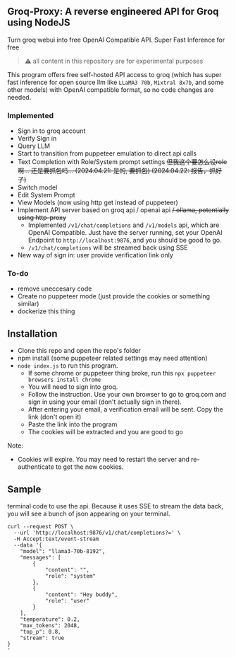 ## Groq-Proxy: A reverse engineered API for Groq using NodeJS
Turn groq webui into free OpenAI Compatible API. Super Fast Inference for free

> :warning: all content in this repository are for experimental purposes


This program offers free self-hosted API access to groq (which has super fast inference for open source llm like `LLaMA3 70b`, `Mixtral 8x7b`, and some other models) with OpenAI compatible format, so no code changes are needed.


### Implemented
- Sign in to groq account
- Verify Sign in
- Query LLM
- Start to transition from puppeteer emulation to direct api calls
- Text Completion with Role/System prompt settings ~~但我这个要怎么设role啊... 还是要抓包吗... (2024.04.21: 是的, 要抓包) (2024.04.22: 报告，抓好了)~~
- Switch model
- Edit System Prompt
- View Models (now using http get instead of puppeteer)
- Implement API server based on groq api / openai api ~~/ ollama, potentially using http-proxy~~
  - Implemented `/v1/chat/completions` and `/v1/models` api, which are OpenAI Compatible. Just have the server running, set your OpenAI Endpoint to `http://localhost:9876`, and you should be good to go.
  - `/v1/chat/completions` will be streamed back using SSE
- New way of sign in: user provide verification link only


### To-do
- remove uneccesary code
- Create no puppeteer mode (just provide the cookies or something similar)
- dockerize this thing


## Installation


- Clone this repo and open the repo's folder
- npm install (some puppeteer related settings may need attention)
- `node index.js` to run this program.
  - If some chrome or puppeteer thing broke, run this `npx puppeteer browsers install chrome`
  - You will need to sign into groq.
  - Follow the instruction. Use your own browser to go to groq.com and sign in using your email (don't actually sign in there).
  - After entering your email, a verification email will be sent. Copy the link (don't open it)
  - Paste the link into the program
  - The cookies will be extracted and you are good to go

Note:
- Cookies will expire. You may need to restart the server and re-authenticate to get the new cookies.


## Sample
terminal code to use the api. Because it uses SSE to stream the data back, you will see a bunch of json appearing on your terminal.
~~~
curl --request POST \
  --url 'http://localhost:9876/v1/chat/completions?=' \
  -H Accept:text/event-stream
  --data '{
    "model": "llama3-70b-8192",
    "messages": [
        {
            "content": "",
            "role": "system"
        },
        {
            "content": "Hey buddy",
            "role": "user"
        }
    ],
    "temperature": 0.2,
    "max_tokens": 2048,
    "top_p": 0.8,
    "stream": true
}
'
~~~







